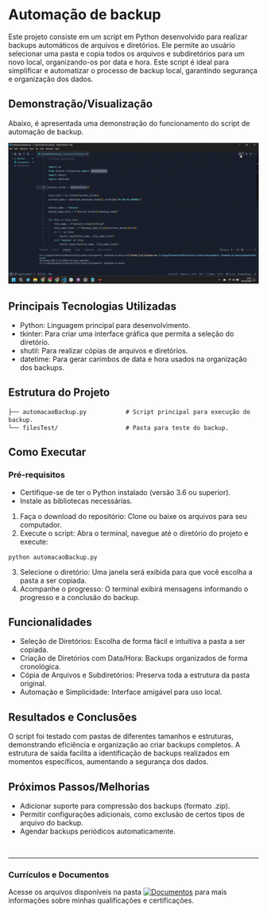 # Automação de backup
Este projeto consiste em um script em Python desenvolvido para realizar backups automáticos de arquivos e diretórios. Ele permite ao usuário selecionar uma pasta e copia todos os arquivos e subdiretórios para um novo local, organizando-os por data e hora. Este script é ideal para simplificar e automatizar o processo de backup local, garantindo segurança e organização dos dados.

## Demonstração/Visualização
Abaixo, é apresentada uma demonstração do funcionamento do script de automação de backup.

![Demonstração do backup](https://github.com/vitoriapguimaraes/portifolio-python-development/blob/main/2.%20Automo%C3%A7%C3%A3o%20de%20backup/AutomocaoBackup-Demonstracao.gif)

## Principais Tecnologias Utilizadas
- Python: Linguagem principal para desenvolvimento.
- tkinter: Para criar uma interface gráfica que permita a seleção do diretório.
- shutil: Para realizar cópias de arquivos e diretórios.
- datetime: Para gerar carimbos de data e hora usados na organização dos backups.

## Estrutura do Projeto
```
├── automacaoBackup.py           # Script principal para execução do backup.  
└── filesTest/                   # Pasta para teste do backup.  
```

## Como Executar
### Pré-requisitos
- Certifique-se de ter o Python instalado (versão 3.6 ou superior).
- Instale as bibliotecas necessárias.

1. Faça o download do repositório: Clone ou baixe os arquivos para seu computador.
2. Execute o script: Abra o terminal, navegue até o diretório do projeto e execute:
```
python automacaoBackup.py  
```
3. Selecione o diretório: Uma janela será exibida para que você escolha a pasta a ser copiada.
4. Acompanhe o progresso: O terminal exibirá mensagens informando o progresso e a conclusão do backup.

## Funcionalidades
- Seleção de Diretórios: Escolha de forma fácil e intuitiva a pasta a ser copiada.
- Criação de Diretórios com Data/Hora: Backups organizados de forma cronológica.
- Cópia de Arquivos e Subdiretórios: Preserva toda a estrutura da pasta original.
- Automação e Simplicidade: Interface amigável para uso local.

## Resultados e Conclusões
O script foi testado com pastas de diferentes tamanhos e estruturas, demonstrando eficiência e organização ao criar backups completos. A estrutura de saída facilita a identificação de backups realizados em momentos específicos, aumentando a segurança dos dados.

## Próximos Passos/Melhorias
- Adicionar suporte para compressão dos backups (formato .zip).
- Permitir configurações adicionais, como exclusão de certos tipos de arquivo do backup.
- Agendar backups periódicos automaticamente.

<br>
<hr> 

### Currículos e Documentos
Acesse os arquivos disponíveis na pasta 
[![Documentos](https://img.shields.io/badge/DOCUMENTOS-%F0%9F%93%83-blue?style=flat-square)](https://github.com/vitoriapguimaraes/vitoriapguimaraes/tree/main/DOCUMENTOS) para mais informações sobre minhas qualificações e certificações.